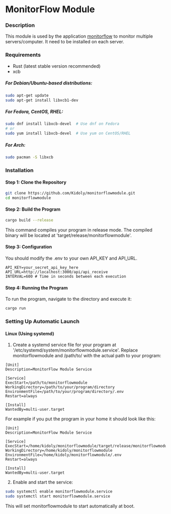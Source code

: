 # MonitorFlow Module

### Description

This module is used by the application [monitorflow](https://github.com/Kidoly/monitorflow) to monitor multiple servers/computer. It need to be installed on each server.

### Requirements

- Rust (latest stable version recommended)
- xcb

##### For Debian/Ubuntu-based distributions:

```sh
sudo apt-get update
sudo apt-get install libxcb1-dev
```

##### For Fedora, CentOS, RHEL:

```sh
sudo dnf install libxcb-devel  # Use dnf on Fedora
# or
sudo yum install libxcb-devel  # Use yum on CentOS/RHEL
```

##### For Arch:

```sh
sudo pacman -S libxcb
```

### Installation

#### Step 1: Clone the Repository

```sh
git clone https://github.com/Kidoly/monitorflowmodule.git
cd monitorflowmodule
```

#### Step 2: Build the Program

```sh
cargo build --release
```

This command compiles your program in release mode. The compiled binary will be located at 'target/release/monitorflowmodule'.

#### Step 3: Configuration

You should modify the .env to your own API_KEY and API_URL.

```
API_KEY=your_secret_api_key_here
API_URL=http://localhost:3000/api/api_receive
INTERVAL=600 # Time in seconds between each execution
```

#### Step 4: Running the Program

To run the program, navigate to the directory and execute it:

```sh
cargo run
```

### Setting Up Automatic Launch

#### Linux (Using systemd)

1. Create a systemd service file for your program at '/etc/systemd/system/monitorflowmodule.service'. Replace monitorflowmodule and /path/to/ with the actual path to your program:

```
[Unit]
Description=MonitorFlow Module Service

[Service]
ExecStart=/path/to/monitorflowmodule
WorkingDirectory=/path/to/your/program/directory
EnvironmentFile=/path/to/your/program/directory/.env
Restart=always

[Install]
WantedBy=multi-user.target
```

For example if you put the program in your home it should look like this:

```
[Unit]
Description=MonitorFlow Module Service

[Service]
ExecStart=/home/kidoly/monitorflowmodule/target/release/monitorflowmodule
WorkingDirectory=/home/kidoly/monitorflowmodule
EnvironmentFile=/home/kidoly/monitorflowmodule/.env
Restart=always

[Install]
WantedBy=multi-user.target
```

2. Enable and start the service:

```sh
sudo systemctl enable monitorflowmodule.service
sudo systemctl start monitorflowmodule.service
```

This will set monitorflowmodule to start automatically at boot.
